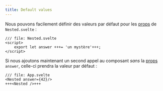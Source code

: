 ```yaml
---
title: Default values
---
```


Nous pouvons facilement définir des valeurs par défaut pour les <span class="vo">[props](PUBLIC_SVELTE_SITE_URL/docs/sveltejs#props)</span> de `Nested.svelte` :

```svelte
/// file: Nested.svelte
<script>
	export let answer +++= 'un mystère'+++;
</script>
```

Si nous ajoutons maintenant un second appel au composant _sans_ la <span class="vo">[props](PUBLIC_SVELTE_SITE_URL/docs/sveltejs#props)</span> `answer`, celle-ci prendra la valeur par défaut :

```svelte
/// file: App.svelte
<Nested answer={42}/>
+++<Nested />+++
```
